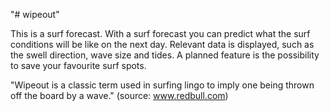 "# wipeout" 

This is a surf forecast. 
With a surf forecast you can predict what the surf conditions will be like on the next day. 
Relevant data is displayed, such as the swell direction, wave size and tides.
A planned feature is the possibility to save your favourite surf spots. 

"Wipeout is a classic term used in surfing lingo to imply one being thrown off the board by a wave."
(source: www.redbull.com)

